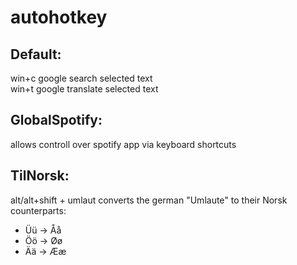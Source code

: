 # autohotkey

## Default:
win+c google search selected text \
win+t google translate selected text

## GlobalSpotify:
allows controll over spotify app via keyboard shortcuts

## TilNorsk:
alt/alt+shift + umlaut converts the german "Umlaute" to their Norsk counterparts: 
  - Üü -> Åå
  - Öö -> Øø
  - Ää -> Ææ
